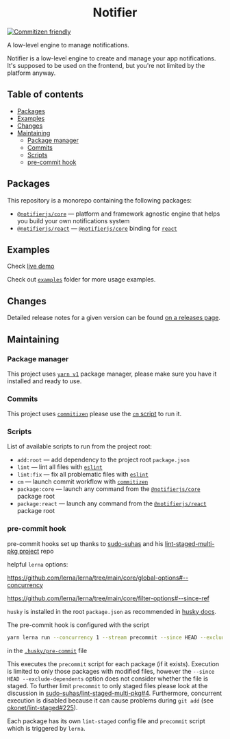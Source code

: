 <h1 align="center">Notifier</h1>

[![Commitizen friendly](https://img.shields.io/badge/commitizen-friendly-brightgreen.svg?style=for-the-badge)](http://commitizen.github.io/cz-cli/)

A low-level engine to manage notifications.

Notifier is a low-level engine to create and manage your app notifications. It's supposed to be used on the frontend, but you're not limited by the platform anyway.

## Table of contents

- [Packages](#packages)
- [Examples](#examples)
- [Changes](#changes)
- [Maintaining](#maintaining)
  - [Package manager](#package-manager)
  - [Commits](#commits)
  - [Scripts](#scripts)
  - [pre-commit hook](#pre-commit-hook)

## Packages

This repository is a monorepo containing the following packages:

- [`@notifierjs/core`](/packages/core) — platform and framework agnostic engine that
  helps you build your own notifications system
- [`@notifierjs/react`](/packages/react) — [`@notifierjs/core`](/packages/core) binding for [`react`](https://github.com/facebook/react)

## Examples

Check [live demo](https://codesandbox.io/s/notifierjs-react-react-spring-example-q6o1u3?file=/src/App.tsx)

Check out [`examples`](/examples) folder for more usage examples.

## Changes

Detailed release notes for a given version can be found [on a releases page](https://github.com/ArtemKlyuev/notifier/releases).

## Maintaining

### Package manager

This project uses [`yarn v1`](https://classic.yarnpkg.com/) package manager, please make
sure you have it installed and ready to use.

### Commits

This project uses [`commitizen`](https://github.com/commitizen/cz-cli) please use the
[`cm` script](#scripts) to run it.

### Scripts

List of available scripts to run from the project root:

- `add:root` — add dependency to the project root `package.json`
- `lint` — lint all files with [`eslint`](https://eslint.org/)
- `lint:fix` — fix all problematic files with [`eslint`](https://eslint.org/)
- `cm` — launch commit workflow with [`commitizen`](https://github.com/commitizen/cz-cli)
- `package:core` — launch any command from the [`@notifierjs/core`](/packages/core) package root
- `package:react` — launch any command from the [`@notifierjs/react`](/packages/react) package root

### pre-commit hook

pre-commit hooks set up thanks to [sudo-suhas](https://github.com/sudo-suhas)
and his [lint-staged-multi-pkg project](https://github.com/sudo-suhas/lint-staged-multi-pkg) repo

helpful `lerna` options:

https://github.com/lerna/lerna/tree/main/core/global-options#--concurrency

https://github.com/lerna/lerna/tree/main/core/filter-options#--since-ref

`husky` is installed in the root `package.json` as recommended in
[husky docs](https://github.com/typicode/husky/tree/main/docs#monorepo).

The pre-commit hook is configured with the script

```sh
yarn lerna run --concurrency 1 --stream precommit --since HEAD --exclude-dependents
```

in the [`.husky/pre-commit`](/.husky/pre-commit) file

This executes the `precommit` script for each package (if it exists). Execution is
limited to only those packages with modified files, however the
`--since HEAD --exclude-dependents` option does not consider whether
the file is staged. To further limit `precommit` to only staged files please
look at the discussion in
[sudo-suhas/lint-staged-multi-pkg#4](https://github.com/sudo-suhas/lint-staged-multi-pkg/issues/4).
Furthermore, concurrent execution is disabled because it can cause problems
during `git add` (see [okonet/lint-staged#225](https://github.com/okonet/lint-staged/issues/225)).

Each package has its own `lint-staged` config file and `precommit` script which is
triggered by `lerna`.
